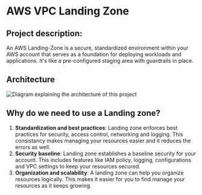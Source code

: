 # AWS VPC Landing Zone
## Project description:
An AWS Landing-Zone is a secure, standardized environment within your AWS account that serves as a foundation for deploying workloads and applications. It's like a pre-configured staging area with guardrails in place.
## Architecture
![Diagram explaining the architecture of this project](Images/landing-zone(1).svg)
## Why do we need to use a Landing zone?
1. **Standardization and best practices**: Landing zone enforces best practices for security, access control, networking and
   logging.
   This consistancy makes managing your resources easier and it reduces the errors as well.
2. **Security baseline**: Landing zone establishes a baseline security for your account. This includes features like IAM policy,
   logging, configurations and VPC settings to keep your resources secured.
3. **Organization and scalability**: A landing zone can help you organize resources logically. This makes it easier for you to find
   manage your resources as it keeps growing.

